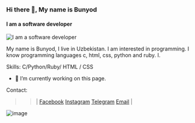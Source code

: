 ### Hi there 👋, My name is Bunyod
#### I am a software developer
![I am a software developer](https://i.pngimg.me/thumb/f/720/4544870387548160.jpg)

My name is Bunyod, I live in Uzbekistan. I am interested in programming. I know programming languages c, html, css, python and ruby. I.

Skills: C/Python/Ruby/ HTML / CSS

- 🔭 I’m currently working on this page. 






Contact:
>>| 
[Facebook](http://facebook.com/Bunyod_Qutpiddinov)
[Instagram](http://instagram.com/Bunyod_Qutpiddinov)
[Telegram](http://t.me.com/Bunyod_Qutpiddinov)
[Email](http://mailto:bunyodqutpiddinov6@gmail.com)
>>|


![image](https://user-images.githubusercontent.com/96412358/187134254-bb920a36-de00-4969-a7f9-052dc6f36c97.png)





